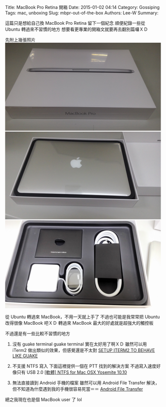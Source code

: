 Title: MacBook Pro Retina 開箱
Date: 2015-01-02 04:14
Category: Gossiping
Tags: mac, unboxing
Slug: mbpr-out-of-the-box
Authors: Lee-W
Summary:

這篇只是想給自己換 MacBook Pro Retina 留下一個紀念
順便紀錄一些從 Ubuntu 轉過來不習慣的地方
想要看更專業的開箱文就要再去翻別篇囉ＸＤ

<!--more-->

先附上幾張照片
![1_mac](/images/posts-image/2015-01-02-mbpr-out-of-the-box/cZp8mpJ.jpg)
![2_mac](/images/posts-image/2015-01-02-mbpr-out-of-the-box/NgvObR9.jpg)
![3_mac](/images/posts-image/2015-01-02-mbpr-out-of-the-box/vc6HXcm.jpg)

從 Ubuntu 轉過來 MacBook，不用一天就上手了
不過也可能是我常常把 Ubuntu 改得很像 MacBook 吧ＸＤ
轉過來 MacBook 最大的好處就是超強大的觸控板

不過還是有一些比較不習慣的地方

1. 沒有 guake terminal
guake terminal 實在太好用了啊ＸＤ
雖然可以用 iTerm2 做出類似的效果，但感覺還是不太對
[SETUP ITERM2 TO BEHAVE LIKE GUAKE](http://ivanvillareal.com/osx/setup-iterm2-to-behave-like-guake/)

2. 不支援 NTFS 寫入
下面這裡提供一個在 PTT 找到的解決方案
不過寫入速度好像只有 USB 2.0
[[軟體] NTFS for Mac OSX Yosemite 10.10](https://www.ptt.cc/bbs/MAC/M.1419789197.A.546.html)

3. 無法直接讀到 Android 手機的檔案
雖然可以用 Android File Transfer 解決，但不知道為什麼遇到我的手機很容易死當＝＝
[Android File Transfer](https://www.android.com/filetransfer/)

總之我現在也是個 MacBook user 了 lol
